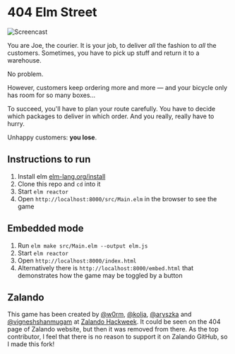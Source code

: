 # 404 Elm Street

![Screencast](screen.gif)

You are Joe, the courier. It is your job, to deliver *all* the fashion to *all* the customers. Sometimes, you have to pick up stuff and return it to a warehouse.

No problem.

However, customers keep ordering more and more — and your bicycle only has room for so many boxes...

To succeed, you'll have to plan your route carefully. You have to decide which packages to deliver in which order. And you really, really have to hurry.

Unhappy customers: **you lose**.

## Instructions to run

1. Install elm [elm-lang.org/install](http://elm-lang.org/install)
2. Clone this repo and `cd` into it
3. Start `elm reactor`
4. Open `http://localhost:8000/src/Main.elm` in the browser to see the game

## Embedded mode

1. Run `elm make src/Main.elm --output elm.js`
2. Start `elm reactor`
3. Open `http://localhost:8000/index.html`
4. Alternatively there is `http://localhost:8000/embed.html` that demonstrates how the game may be toggled by a button

## Zalando

This game has been created by [@w0rm](https://github.com/w0rm), [@kolja](https://github.com/kolja), [@aryszka](https://github.com/aryszka) and [@vigneshshanmugam](https://github.com/vigneshshanmugam) at [Zalando Hackweek](https://jobs.zalando.com/tech/blog/using-elm-to-create-a-fun-game-in-just-five-days/). It could be seen on the 404 page of Zalando website, but then it was removed from there. As the top contributor, I feel that there is no reason to support it on Zalando GitHub, so I made this fork!
